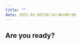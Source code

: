 ```yaml
---
title: ""
date: 2021-01-05T20:14:46+09:00
---
```


<style>
.main-image {
    background-position: center;
    background-size: cover;
    background-image: url(/images/blog/2019/03/fields.jpg);
}
</style>
<section class="hero is-large is-dark main-image">
    <div class="hero-body">
        <div class="container has-text-centered">
            <h2 class="title is-1">Are you ready?</h2>
        </div>
    </div>
</section>